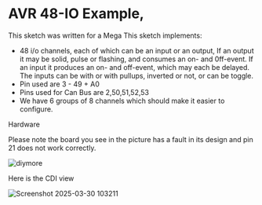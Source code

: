 # AVR 48-IO Example, 

This sketch was written for a Mega
This sketch implements:
* 48 i/o channels, each of which can be an input or an output,
   If an output it may be solid, pulse or flashing, and consumes an on- and 0ff-event. 
   If an input it produces an on- and off-event, which may each be delayed.  The 
     inputs can be with or with pullups, inverted or not, or can be toggle. 
 * Pin used are 3 - 49 + A0
 * Pins used for Can Bus are 2,50,51,52,53
 * We have 6 groups of 8 channels which should make it easier to configure.

Hardware 

Please note the board you see in the picture has a fault in its design and pin 21 does not work correctly.

![diymore](https://github.com/user-attachments/assets/652ead3b-30c4-4418-85ac-5b0c8188a793)


Here is the CDI view

![Screenshot 2025-03-30 103211](https://github.com/user-attachments/assets/7fac7f7c-d8e6-4684-a280-2d979d261bf8)


